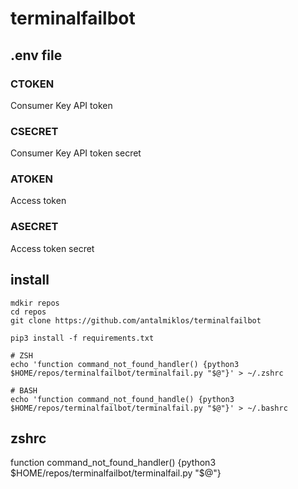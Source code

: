 # terminalfailbot

## .env file

### CTOKEN

Consumer Key API token


### CSECRET

Consumer Key API token secret

### ATOKEN

Access token


### ASECRET

Access token secret


## install

```
mdkir repos
cd repos
git clone https://github.com/antalmiklos/terminalfailbot

pip3 install -f requirements.txt

# ZSH
echo 'function command_not_found_handler() {python3 $HOME/repos/terminalfailbot/terminalfail.py "$@"}' > ~/.zshrc

# BASH
echo 'function command_not_found_handle() {python3 $HOME/repos/terminalfailbot/terminalfail.py "$@"}' > ~/.bashrc

```


## zshrc

function command_not_found_handler() {python3 $HOME/repos/terminalfailbot/terminalfail.py "$@"}
